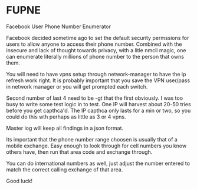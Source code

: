 # FUPNE
Facebook User Phone Number Enumerator

Facebook decided sometime ago to set the default security permssions for users to allow anyone to access their phone number. Combined with the insecure and lack of thought towards privacy, with a litle nmcli magic, one can enumerate literally millions of phone number to the person that owns them.

You will need to have vpns setup through network-manager to have the ip refresh work right. It is probably important that you save the VPN user/pass in network manager or you will get prompted each switch.

Second number of last 4 need to be -gt that the first obviously. I was too busy to write some test logic in to test. One IP will harvest about 20-50 tries before you get capthca'd. The IP capthca only lasts for a min or two, so you could do this wth perhaps as little as 3 or 4 vpns.

Master log will keep all findings in a json format.

Its important that the phone number range choosen is usually that of a mobile exchange. Easy enough to look through for cell numbers you know others have, then run that area code and exchange through.

You can do international numbers as well, just adjust the number entered to match the correct calling exchange of that area.

Good luck!
